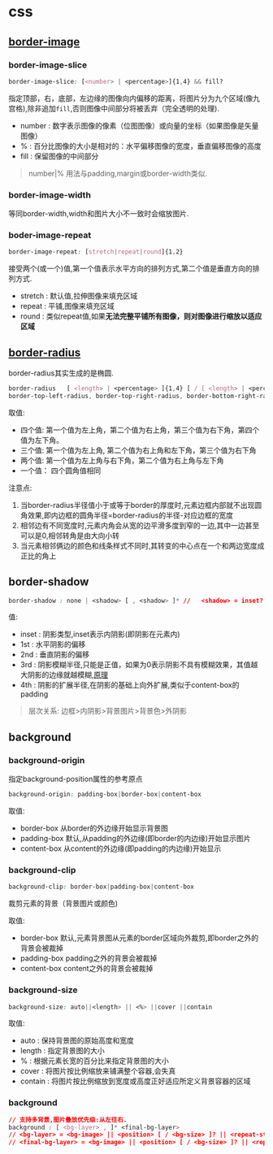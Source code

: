 # css

## [border-image](https://www.w3.org/TR/css3-background/#border-image-slice)

### border-image-slice

```css
border-image-slice: [<number> | <percentage>]{1,4} && fill?
```

指定顶部，右，底部，左边缘的图像向内偏移的距离，将图片分为九个区域(像九宫格),除非追加`fill`,否则图像中间部分将被丢弃（完全透明的处理).

- number : 数字表示图像的像素（位图图像）或向量的坐标（如果图像是矢量图像）
- % : 百分比图像的大小是相对的：水平偏移图像的宽度，垂直偏移图像的高度
- fill :	保留图像的中间部分

> number|% 用法与padding,margin或border-width类似.

### border-image-width

等同border-width,width和图片大小不一致时会缩放图片.

### boder-image-repeat

```css
border-image-repeat: [stretch|repeat|round]{1,2}
```

接受两个(或一个)值,第一个值表示水平方向的排列方式,第二个值是垂直方向的排列方式.

- stretch : 默认值,拉伸图像来填充区域
- repeat : 平铺,图像来填充区域
- round	: 类似repeat值,如果**无法完整平铺所有图像，则对图像进行缩放以适应区域**

## [border-radius](https://www.w3.org/TR/css3-background/#border-radius)

border-radius其实生成的是椭圆.

```css
border-radius	[ <length> | <percentage> ]{1,4} [ / [ <length> | <percentage> ]{1,4} ]? // 如果`/`存在,前值是圆角的水平方向半径,后值是垂直方向的半径,如果没有即水平半径=垂直半径
border-top-left-radius, border-top-right-radius, border-bottom-right-radius, border-bottom-left-radius [ <length> | <percentage> ]{1,2}
```

取值:
- 四个值: 第一个值为左上角，第二个值为右上角，第三个值为右下角，第四个值为左下角。
- 三个值: 第一个值为左上角, 第二个值为右上角和左下角，第三个值为右下角
- 两个值: 第一个值为左上角与右下角，第二个值为右上角与左下角
- 一个值： 四个圆角值相同

注意点:
1. 当border-radius半径值小于或等于border的厚度时,元素边框内部就不出现圆角效果,即内边框的圆角半径=border-radius的半径-对应边框的宽度
2. 相邻边有不同宽度时,元素内角会从宽的边平滑多度到窄的一边,其中一边甚至可以是0,相邻转角是由大向小转
3. 当元素相邻俩边的颜色和线条样式不同时,其转变的中心点在一个和两边宽度成正比的角上

## border-shadow

```css
border-shadow : none | <shadow> [ , <shadow> ]* //   <shadow> = inset? && <length>{2,4} && <color>? ,越靠前优先级越高即允许多重阴影
```

值:
- inset : 阴影类型,inset表示内阴影(即阴影在元素内)
- 1st <length> : 水平阴影的偏移
- 2nd <length> : 垂直阴影的偏移
- 3rd <length> : 阴影模糊半径,只能是正值，如果为0表示阴影不具有模糊效果，其值越大阴影的边缘就越模糊,[原理](http://www.ruanyifeng.com/blog/2012/11/gaussian_blur.html)
- 4th <length> : 阴影的扩展半径,在阴影的基础上向外扩展,类似于content-box的padding

> 层次关系: 边框>内阴影>背景图片>背景色>外阴影

## background

### background-origin

指定background-position属性的参考原点

```css
background-origin: padding-box|border-box|content-box
```

取值:
- border-box	从border的外边缘开始显示背景图
- padding-box	默认,从padding的外边缘(即border的内边缘)开始显示图片
- content-box	从content的外边缘(即padding的内边缘)开始显示

### background-clip

```css
background-clip: border-box|padding-box|content-box
```

裁剪元素的背景（背景图片或颜色)

取值:
- border-box	默认,元素背景图从元素的border区域向外裁剪,即border之外的背景会被裁掉
- padding-box	padding之外的背景会被裁掉
- content-box	content之外的背景会被裁掉

### background-size

```css
background-size: auto||<length> || <%> ||cover ||contain
```

取值:
- auto : 保持背景图的原始高度和宽度
- length : 指定背景图的大小
- % : 根据元素长宽的百分比来指定背景图的大小
- cover : 将图片按比例缩放来铺满整个容器,会失真
- contain : 将图片按比例缩放到宽度或高度正好适应所定义背景容器的区域

### background

```css
// 支持多背景,图片叠放优先级:从左往右.
background : [ <bg-layer> , ]* <final-bg-layer>
// <bg-layer> = <bg-image> || <position> [ / <bg-size> ]? || <repeat-style> || <attachment> || <box> || <box>
// <final-bg-layer> = <bg-image> || <position> [ / <bg-size> ]? || <repeat-style> || <attachment> || <box> || <box> || <'background-color'>
```
